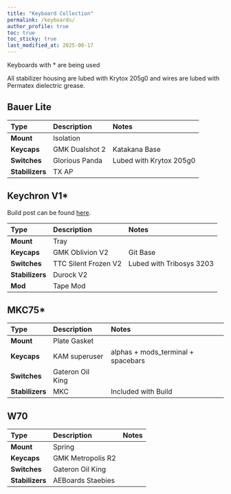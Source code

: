 ```yaml
---
title: "Keyboard Collection"
permalink: /keyboards/
author_profile: true
toc: true
toc_sticky: true
last_modified_at: 2025-08-17
---
```


Keyboards with * are being used 

All stabilizer housing are lubed with Krytox 205g0 and wires are lubed with Permatex dielectric grease. 


## Bauer Lite

Type|Description|Notes
:----|:----|:----
**Mount** | Isolation 
**Keycaps** | GMK Dualshot 2 | Katakana Base 
**Switches** | Glorious Panda | Lubed with Krytox 205g0
**Stabilizers** | TX AP  


## Keychron V1*
Build post can be found [here](https://lillianwon.com/posts/First-Mechanical-Keyboard-Build/).

Type|Description|Notes
:----|:----|:----
**Mount** | Tray 
**Keycaps** | GMK Oblivion V2 | Git Base 
**Switches** | TTC Silent Frozen V2 | Lubed with Tribosys 3203 
**Stabilizers** | Durock V2
**Mod** | Tape Mod


## MKC75*  

Type|Description|Notes
:----|:----|:----
**Mount** | Plate Gasket 
**Keycaps** | KAM superuser | alphas + mods_terminal + spacebars 
**Switches** | Gateron Oil King
**Stabilizers** | MKC | Included with Build 

## W70

Type|Description|Notes
:----|:----|:----
**Mount** | Spring 
**Keycaps** | GMK Metropolis R2 
**Switches** | Gateron Oil King
**Stabilizers** | AEBoards Staebies

